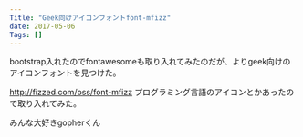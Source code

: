 ```yaml
---
Title: "Geek向けアイコンフォントfont-mfizz"
date: 2017-05-06
Tags: []
---
```


bootstrap入れたのでfontawesomeも取り入れてみたのだが、よりgeek向けのアイコンフォントを見つけた。

http://fizzed.com/oss/font-mfizz
プログラミング言語のアイコンとかあったので取り入れてみた。

みんな大好きgopherくん
